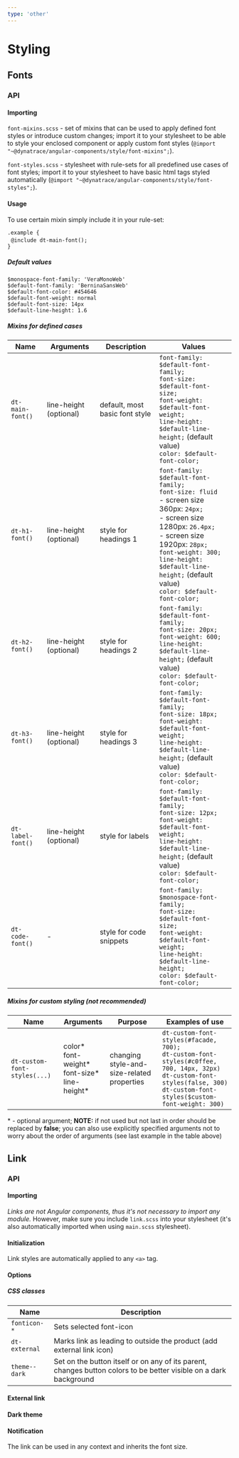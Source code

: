 ```yaml
---
type: 'other'
---
```


# Styling

## Fonts

### API

#### Importing

`font-mixins.scss` - set of mixins that can be used to apply defined font styles or introduce custom changes; import it to your stylesheet to be able to style your enclosed component or apply custom font styles (`@import "~@dynatrace/angular-components/style/font-mixins";`).

`font-styles.scss` - stylesheet with rule-sets for all predefined use cases of font styles; import it to your stylesheet to have basic html tags styled automatically (`@import "~@dynatrace/angular-components/style/font-styles";`).

#### Usage

To use certain mixin simply include it in your rule-set:

`.example {` <br> &nbsp;&nbsp;`@include dt-main-font();` <br> `}`

##### Default values

`$monospace-font-family: 'VeraMonoWeb'`<br>
`$default-font-family: 'BerninaSansWeb'`<br>
`$default-font-color: #454646`<br>
`$default-font-weight: normal`<br>
`$default-font-size: 14px`<br>
`$default-line-height: 1.6`

##### Mixins for defined cases

| Name              | Arguments              | Description                    | Values                                                                                                                                                                                                                                                                                       |
| ----------------- | ---------------------- | ------------------------------ | -------------------------------------------------------------------------------------------------------------------------------------------------------------------------------------------------------------------------------------------------------------------------------------------- |
| `dt-main-font()`  | line-height (optional) | default, most basic font style | `font-family: $default-font-family;` <br> `font-size: $default-font-size;` <br> `font-weight: $default-font-weight;` <br> `line-height: $default-line-height;` (default value) <br> `color: $default-font-color;`                                                                            |
| `dt-h1-font()`    | line-height (optional) | style for headings 1           | `font-family: $default-font-family;` <br> `font-size: fluid` <br> - screen size 360px: `24px;` <br> - screen size 1280px: `26.4px;` <br> - screen size 1920px: `28px;` <br> `font-weight: 300;` <br> `line-height: $default-line-height;` (default value) <br> `color: $default-font-color;` |
| `dt-h2-font()`    | line-height (optional) | style for headings 2           | `font-family: $default-font-family;` <br> `font-size: 20px;` <br> `font-weight: 600;` <br> `line-height: $default-line-height;` (default value) <br> `color: $default-font-color;`                                                                                                           |
| `dt-h3-font()`    | line-height (optional) | style for headings 3           | `font-family: $default-font-family;` <br> `font-size: 18px;` <br> `font-weight: $default-font-weight;` <br> `line-height: $default-line-height;` (default value) <br> `color: $default-font-color;`                                                                                          |
| `dt-label-font()` | line-height (optional) | style for labels               | `font-family: $default-font-family;` <br> `font-size: 12px;` <br> `font-weight: $default-font-weight;` <br> `line-height: $default-line-height;` (default value) <br> `color: $default-font-color;`                                                                                          |
| `dt-code-font()`  | -                      | style for code snippets        | `font-family: $monospace-font-family;` <br> `font-size: $default-font-size;` <br> `font-weight: $default-font-weight;` <br> `line-height: $default-line-height;` <br> `color: $default-font-color;`                                                                                          |

##### Mixins for custom styling (not recommended)

| Name                         | Arguments                                                  | Purpose                                    | Examples of use                                                                                                                                                                                    |
| ---------------------------- | ---------------------------------------------------------- | ------------------------------------------ | -------------------------------------------------------------------------------------------------------------------------------------------------------------------------------------------------- |
| `dt-custom-font-styles(...)` | color* <br> font-weight* <br> font-size* <br> line-height* | changing style-and-size-related properties | `dt-custom-font-styles(#facade, 700);` <br> `dt-custom-font-styles(#c0ffee, 700, 14px, 32px)` <br> `dt-custom-font-styles(false, 300)` <br> `dt-custom-font-styles($custom-font-weight: 300)` <br> |

\* - optional argument; **NOTE:** if not used but not last in order should be replaced by **false**; you can also use explicitly specified arguments not to worry about the order of arguments (see last example in the table above)

## Link

<docs-source-example example="LinkSimpleExample"></docs-source-example>

### API

#### Importing

_Links are not Angular components, thus it's not necessary to import any module._ However, make sure you include `link.scss`
into your stylesheet (it's also automatically imported when using `main.scss` stylesheet).

#### Initialization

Link styles are automatically applied to any `<a>` tag.

#### Options

##### CSS classes

|  Name         | Description                                                                                                       |
| ------------- | ----------------------------------------------------------------------------------------------------------------- |
| `fonticon-*`  | Sets selected font-icon                                                                                           |
| `dt-external` | Marks link as leading to outside the product (add external link icon)                                             |
| `theme--dark` | Set on the button itself or on any of its parent, changes button colors to be better visible on a dark background |

#### External link

<docs-source-example example="LinkExternalExample"></docs-source-example>

#### Dark theme

<docs-source-example example="LinkDarkExample" themedark="true"></docs-source-example>

#### Notification

The link can be used in any context and inherits the font size.

<docs-source-example example="LinkNotificationExample"></docs-source-example>
